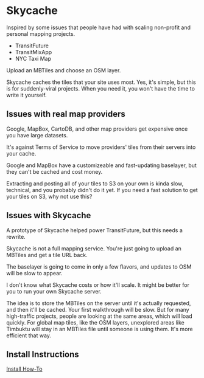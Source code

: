 # Skycache

Inspired by some issues that people have had with scaling non-profit and personal mapping projects.

* TransitFuture
* TransitMixApp
* NYC Taxi Map

Upload an MBTiles and choose an OSM layer.

Skycache caches the tiles that your site uses most. Yes, it's simple, but this is for suddenly-viral
projects. When you need it, you won't have the time to write it yourself.

## Issues with real map providers

Google, MapBox, CartoDB, and other map providers get expensive once you have large datasets.

It's against Terms of Service to move providers' tiles from their servers into your cache.

Google and MapBox have a customizeable and fast-updating baselayer, but they can't be cached and cost money.

Extracting and posting all of your tiles to S3 on your own is kinda slow, technical, and you probably didn't
do it yet. If you need a fast solution to get your tiles on S3, why not use this?

## Issues with Skycache

A prototype of Skycache helped power TransitFuture, but this needs a rewrite.

Skycache is not a full mapping service. You're just going to upload an MBTiles and get a tile URL back.

The baselayer is going to come in only a few flavors, and updates to OSM will be slow to appear.

I don't know what Skycache costs or how it'll scale. It might be better for you to run your own Skycache server.

The idea is to store the MBTiles on the server until it's actually requested, and then it'll be cached. Your
first walkthrough will be slow. But for many high-traffic projects, people are looking at the same areas, which
will load quickly. For global map tiles, like the OSM layers, unexplored areas like Timbuktu will stay in an
MBTiles file until someone is using them. It's more efficient that way.

## Install Instructions

<a href="https://github.com/mapmeld/skycache/blob/master/INSTALL.md">Install How-To</a>

